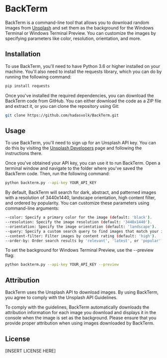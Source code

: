 # BackTerm
BackTerm is a command-line tool that allows you to download random images from [Unsplash](https://unsplash.com) and set them as the background for the Windows Terminal or Windows Terminal Preview. You can customize the images by specifying parameters like color, resolution, orientation, and more.

## Installation
To use BackTerm, you'll need to have Python 3.6 or higher installed on your machine. You'll also need to install the requests library, which you can do by running the following command:

```bash
pip install requests
```
Once you've installed the required dependencies, you can download the BackTerm code from GitHub. You can either download the code as a ZIP file and extract it, or you can clone the repository using Git:

```bash
git clone https://github.com/hadasvolk/BackTerm.git
```


## Usage
To use BackTerm, you'll need to sign up for an Unsplash API key. You can do this by visiting the [Unsplash Developers](https://unsplash.com/developers) page and following the instructions there.

Once you've obtained your API key, you can use it to run BackTerm. Open a terminal window and navigate to the folder where you've saved the BackTerm code. Then, run the following command:


```bash
python backterm.py --api-key YOUR_API_KEY
```
By default, BackTerm will search for dark, abstract, and patterned images with a resolution of 3440x1440, landscape orientation, high content filter, and ordered by popularity. You can customize these parameters using command-line arguments:

```bash
--color: Specify a primary color for the image (default: 'black').
--resolution: Specify the image resolution (default: '3440x1440').
--orientation: Specify the image orientation (default: 'landscape').
--query: Specify a custom search query to find images that match your interests (default: 'dark,abstract,pattern').
--content-filter: Filter images by content rating (default: 'high').
--order-by: Order search results by 'relevant', 'latest', or 'popular' (default).
```

To set the background for Windows Terminal Preview, use the --preview flag:
```bash
python backterm.py --api-key YOUR_API_KEY --preview
```

## Attribution
BackTerm uses the Unsplash API to download images. By using BackTerm, you agree to comply with the Unsplash API Guidelines.

To comply with the guidelines, BackTerm automatically downloads the attribution information for each image you download and displays it in the console when the image is set as the background. Please ensure that you provide proper attribution when using images downloaded by BackTerm.

## License
[INSERT LICENSE HERE]